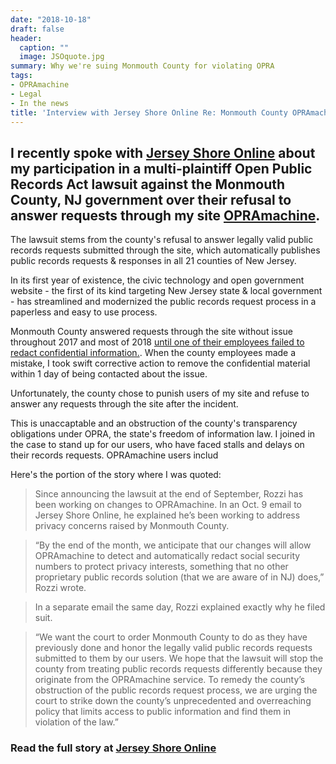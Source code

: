 ```yaml
---
date: "2018-10-18"
draft: false
header:
  caption: ""
  image: JSOquote.jpg
summary: Why we're suing Monmouth County for violating OPRA
tags:
- OPRAmachine
- Legal
- In the news
title: 'Interview with Jersey Shore Online Re: Monmouth County OPRAmachine Lawsuit'
---
```

## I recently spoke with [Jersey Shore Online](https://www.jerseyshoreonline.com/ocean-county/lawsuit-questions-when-county-can-share-public-records/) about my participation in a multi-plaintiff Open Public Records Act lawsuit against the Monmouth County, NJ government over their refusal to answer requests through my site [OPRAmachine](https://opramachine.com).

The lawsuit stems from the county's refusal to answer legally valid public records requests submitted through the site, which automatically publishes public records requests & responses in all 21 counties of New Jersey.

In its first year of existence, the civic technology and open government website - the first of its kind targeting New Jersey state & local government - has streamlined and modernized the public records request process in a paperless and easy to use process.

Monmouth County answered requests through the site without issue throughout 2017 and most of 2018 [until one of their employees failed to redact confidential information.](https://blog.opramachine.com/monmouth-opra-lawsuit/). When the county employees made a mistake, I took swift corrective action to remove the confidential material within 1 day of being contacted about the issue.

Unfortunately, the county chose to punish users of my site and refuse to answer any requests through the site after the incident.

This is unaccaptable and an obstruction of the county's transparency obligations under OPRA, the state's freedom of information law. I joined in the case to stand up for our users, who have faced stalls and delays on their records requests. OPRAmachine users includ

Here's the portion of the story where I was quoted:

>Since announcing the lawsuit at the end of September, Rozzi has been working on changes to OPRAmachine. In an Oct. 9 email to Jersey Shore Online, he explained he’s been working to address privacy concerns raised by Monmouth County.

>“By the end of the month, we anticipate that our changes will allow OPRAmachine to detect and automatically redact social security numbers to protect privacy interests, something that no other proprietary public records solution (that we are aware of in NJ) does,” Rozzi wrote.

>In a separate email the same day, Rozzi explained exactly why he filed suit.

>“We want the court to order Monmouth County to do as they have previously done and honor the legally valid public records requests submitted to them by our users. We hope that the lawsuit will stop the county from treating public records requests differently because they originate from the OPRAmachine service. To remedy the county’s obstruction of the public records request process, we are urging the court to strike down the county’s unprecedented and overreaching policy that limits access to public information and find them in violation of the law.”

### Read the full story at [Jersey Shore Online](https://www.jerseyshoreonline.com/ocean-county/lawsuit-questions-when-county-can-share-public-records/)
